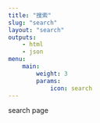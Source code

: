 ```yaml
---
title: "搜索"
slug: "search"
layout: "search"
outputs:
    - html
    - json
menu:
    main:
        weight: 3
        params: 
            icon: search
---
```


search page
